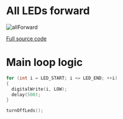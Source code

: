 # All LEDs forward

![allForward](https://github.com/Edveika/Arduino-LED/assets/113787144/5620ab3c-7404-4aa6-8c57-7809f7fa75db)

[Full source code](https://github.com/Edveika/Arduino-LED/blob/main/AllForward/AllForward.ino)

# Main loop logic

```c++
for (int i = LED_START; i <= LED_END; ++i)
{
  digitalWrite(i, LOW);
  delay(500);
}

turnOffLeds();
```
